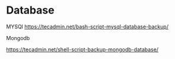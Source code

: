 # Database

  MYSQl
  https://tecadmin.net/bash-script-mysql-database-backup/

Mongodb

  https://tecadmin.net/shell-script-backup-mongodb-database/
